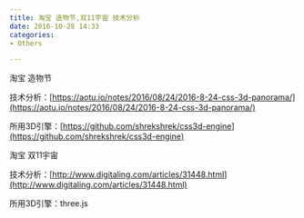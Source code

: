 ```yaml
---
title: 淘宝 造物节,双11宇宙 技术分析
date: 2016-10-28 14:33
categories:
- Others

---
```



<!-- more -->
<div class="markdown_views">


淘宝 造物节   

技术分析：[https://aotu.io/notes/2016/08/24/2016-8-24-css-3d-panorama/](https://aotu.io/notes/2016/08/24/2016-8-24-css-3d-panorama/)   

所用3D引擎：[https://github.com/shrekshrek/css3d-engine](https://github.com/shrekshrek/css3d-engine)

淘宝 双11宇宙   

技术分析：[http://www.digitaling.com/articles/31448.html](http://www.digitaling.com/articles/31448.html)   

所用3D引擎：three.js

</div>